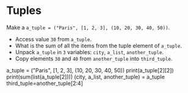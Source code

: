 # Tuples

Make a `a_tuple = ("Paris", [1, 2, 3], (10, 20, 30, 40, 50))`.
- Access value `30` from `a_tuple`.
- What is the sum of all the items from the tuple element of `a_tuple`.
- Unpack `a_tuple` in `3` variables: `city`, `a_list`, `another_tuple`.
- Copy elements `30` and `40` from `another_tuple` into `third_tuple`.

a_tuple = ("Paris", [1, 2, 3], (10, 20, 30, 40, 50))
print(a_tuple[2][2])
print(sum(list(a_tuple[2])))
(city, a_list, another_tuple) = a_tuple
third_tuple=another_tuple[2:4]
